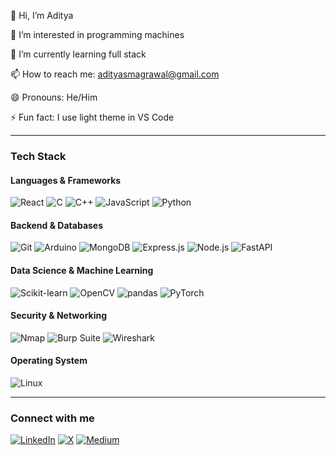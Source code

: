 👋 Hi, I’m Aditya

👀 I’m interested in programming machines

🌱 I’m currently learning full stack

📫 How to reach me: adityasmagrawal@gmail.com

😄 Pronouns: He/Him

⚡ Fun fact: I use light theme in VS Code

---

### Tech Stack

#### Languages & Frameworks  
![React](https://img.shields.io/badge/React-blue?style=flat&logo=react&logoSize=30) ![C](https://img.shields.io/badge/C-royalblue?style=flat&logo=c&logoSize=20) ![C++](https://img.shields.io/badge/CPP-royalblue?style=flat&logo=c%2B%2B&logoSize=20) ![JavaScript](https://img.shields.io/badge/Javascript-gray?style=flat&logo=javascript&logoSize=20) ![Python](https://img.shields.io/badge/Python-yellow?style=flat&logo=python&logoSize=20)  

#### Backend & Databases  
![Git](https://img.shields.io/badge/Git-%23FF6F61?style=flat&logo=git&logoColor=white) ![Arduino](https://img.shields.io/badge/Arduino-00979D?style=flat&logo=arduino&logoColor=white) ![MongoDB](https://img.shields.io/badge/MongoDB-47A248?style=flat&logo=mongodb&logoColor=white) ![Express.js](https://img.shields.io/badge/Express.js-000000?style=flat&logo=express&logoColor=white) ![Node.js](https://img.shields.io/badge/Node.js-339933?style=flat&logo=node.js&logoColor=white) ![FastAPI](https://img.shields.io/badge/FastAPI-009688?style=flat&logo=fastapi&logoColor=white)  

#### Data Science & Machine Learning  
![Scikit-learn](https://img.shields.io/badge/scikit--learn-F7931E?style=flat&logo=scikit-learn&logoColor=white) ![OpenCV](https://img.shields.io/badge/OpenCV-5C3EE8?style=flat&logo=opencv&logoColor=white) ![pandas](https://img.shields.io/badge/pandas-150458?style=flat&logo=pandas&logoColor=white) ![PyTorch](https://img.shields.io/badge/PyTorch-EE4C2C?style=flat&logo=pytorch&logoColor=white)  

#### Security & Networking  
![Nmap](https://img.shields.io/badge/Nmap-87CF02?style=flat&logo=nmap&logoColor=black) ![Burp Suite](https://img.shields.io/badge/Burp_Suite-F58536?style=flat&logo=burpsuite&logoColor=white) ![Wireshark](https://img.shields.io/badge/Wireshark-1A7FC8?style=flat&logo=wireshark&logoColor=white)  

#### Operating System  
![Linux](https://img.shields.io/badge/Linux-FCC624?style=flat&logo=linux&logoColor=black)

---

### Connect with me  
[![LinkedIn](https://img.shields.io/badge/LinkedIn-0077B5?style=flat&logo=linkedin&logoColor=white)](https://linkedin.com/in/aditya-agrawal-71a70b316)
[![X](https://img.shields.io/badge/X-000000?style=flat&logo=twitter&logoColor=white)](https://x.com/AdityaAgra6130)
[![Medium](https://img.shields.io/badge/Medium-12100E?style=flat&logo=medium&logoColor=white)](https://medium.com/@adityasmagrawal)
